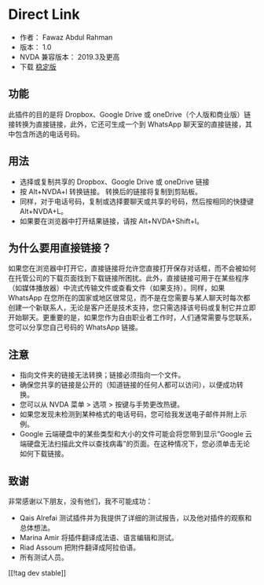 # Direct Link #

* 作者： Fawaz Abdul Rahman
* 版本： 1.0
* NVDA 兼容版本： 2019.3及更高
* 下载 [稳定版][1]

## 功能
此插件的目的是将 Dropbox、Google Drive 或 oneDrive（个人版和商业版）链接转换为直接链接，此外，它还可生成一个到
WhatsApp 聊天室的直接链接，其中包含所选的电话号码。

## 用法
* 选择或复制共享的 Dropbox、Google Drive 或 oneDrive 链接
* 按 Alt+NVDA+l 转换链接。
  转换后的链接将复制到剪贴板。
* 同样，对于电话号码，复制或选择要聊天或共享的号码，然后按相同的快捷键 Alt+NVDA+L。
* 如果要在浏览器中打开结果链接，请按 Alt+NVDA+Shift+l。

## 为什么要用直接链接？
如果您在浏览器中打开它，直接链接将允许您直接打开保存对话框，而不会被如何在托管公司的下载页面找到下载链接所困扰。此外，直接链接可用于在某些程序（如媒体播放器）中流式传输文件或查看文件（如果支持）。同样，如果
WhatsApp
在您所在的国家或地区很常见，而不是在您需要与某人聊天时每次都创建一个新联系人，无论是客户还是技术支持，您只需选择该号码或复制它并立即开始聊天。更重要的是，如果您作为自由职业者工作时，人们通常需要与您联系，您可以分享您自己号码的
WhatsApp 链接。

## 注意
* 指向文件夹的链接无法转换；链接必须指向一个文件。
* 确保您共享的链接是公开的（知道链接的任何人都可以访问），以便成功转换。
* 您可以从 NVDA 菜单 > 选项 > 按键与手势更改热键。
* 如果您发现未检测到某种格式的电话号码，您可给我发送电子邮件并附上示例。
* Google 云端硬盘中的某些类型和大小的文件可能会将您带到显示“Google
  云端硬盘无法扫描此文件以查找病毒”的页面。在这种情况下，您必须单击无论如何下载链接。

## 致谢
非常感谢以下朋友，没有他们，我不可能成功：

* Qais Alrefai 测试插件并为我提供了详细的测试报告，以及他对插件的观察和总体想法。
* Marina Amir 将插件翻译成法语、语言编辑和测试。
* Riad Assoum 把附件翻译成阿拉伯语。
* 所有测试人员。

[[!tag dev stable]]

[1]: https://addons.nvda-project.org/files/get.php?file=directlink
